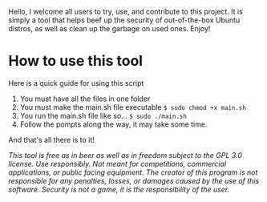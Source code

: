 Hello, I welcome all users to try, use, and contribute to this project. It is simply a tool that helps beef up the security of out-of-the-box Ubuntu distros, as well as clean up the garbage on used ones. Enjoy!

# How to use this tool
Here is a quick guide for using this script

1. You must have all the files in one folder
2. You must make the main.sh file executable `$ sudo chmod +x main.sh`
3. You run the main.sh file like so... `$ sudo ./main.sh`
4. Follow the pompts along the way, it may take some time.

And that's all there is to it!

*This tool is free as in beer as well as in freedom subject to the GPL 3.0 license. Use responsibly. Not meant for competitions, commercial applications, or public facing equipment. The creator of this program is not responsible for any penalties, losses, or damages caused by the use of this software. Security is not a game, it is the responsibility of the user.*
